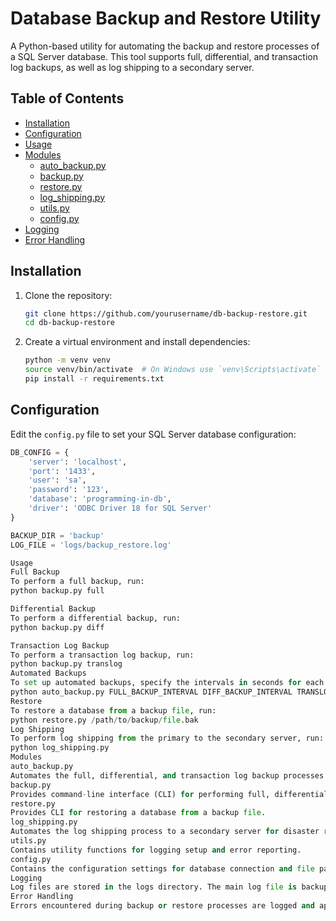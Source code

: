 # Database Backup and Restore Utility

A Python-based utility for automating the backup and restore processes of a SQL Server database. This tool supports full, differential, and transaction log backups, as well as log shipping to a secondary server.

## Table of Contents
- [Installation](#installation)
- [Configuration](#configuration)
- [Usage](#usage)
- [Modules](#modules)
  - [auto_backup.py](#auto_backuppy)
  - [backup.py](#backuppy)
  - [restore.py](#restorepy)
  - [log_shipping.py](#log_shippingpy)
  - [utils.py](#utilspy)
  - [config.py](#configpy)
- [Logging](#logging)
- [Error Handling](#error-handling)

## Installation
1. Clone the repository:
    ```sh
    git clone https://github.com/yourusername/db-backup-restore.git
    cd db-backup-restore
    ```

2. Create a virtual environment and install dependencies:
    ```sh
    python -m venv venv
    source venv/bin/activate  # On Windows use `venv\Scripts\activate`
    pip install -r requirements.txt
    ```

## Configuration
Edit the `config.py` file to set your SQL Server database configuration:
```python
DB_CONFIG = {
    'server': 'localhost',
    'port': '1433',
    'user': 'sa',
    'password': '123',
    'database': 'programming-in-db',
    'driver': 'ODBC Driver 18 for SQL Server'
}

BACKUP_DIR = 'backup'
LOG_FILE = 'logs/backup_restore.log'

Usage
Full Backup
To perform a full backup, run:
python backup.py full

Differential Backup
To perform a differential backup, run:
python backup.py diff

Transaction Log Backup
To perform a transaction log backup, run:
python backup.py translog
Automated Backups
To set up automated backups, specify the intervals in seconds for each type of backup:
python auto_backup.py FULL_BACKUP_INTERVAL DIFF_BACKUP_INTERVAL TRANSLOG_BACKUP_INTERVAL
Restore
To restore a database from a backup file, run:
python restore.py /path/to/backup/file.bak
Log Shipping
To perform log shipping from the primary to the secondary server, run:
python log_shipping.py
Modules
auto_backup.py
Automates the full, differential, and transaction log backup processes based on specified intervals.
backup.py
Provides command-line interface (CLI) for performing full, differential, and transaction log backups.
restore.py
Provides CLI for restoring a database from a backup file.
log_shipping.py
Automates the log shipping process to a secondary server for disaster recovery purposes.
utils.py
Contains utility functions for logging setup and error reporting.
config.py
Contains the configuration settings for database connection and file paths.
Logging
Log files are stored in the logs directory. The main log file is backup_restore.log. Error reports are stored in error_report.txt.
Error Handling
Errors encountered during backup or restore processes are logged and appended to error_report.txt.
